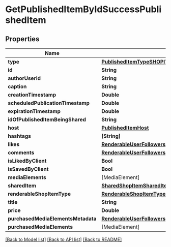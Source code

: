 # GetPublishedItemByIdSuccessPublishedItem

## Properties
Name | Type | Description | Notes
------------ | ------------- | ------------- | -------------
**type** | [**PublishedItemTypeSHOPITEM**](PublishedItemTypeSHOPITEM.md) |  | 
**id** | **String** |  | 
**authorUserId** | **String** |  | 
**caption** | **String** |  | 
**creationTimestamp** | **Double** |  | 
**scheduledPublicationTimestamp** | **Double** |  | 
**expirationTimestamp** | **Double** |  | [optional] 
**idOfPublishedItemBeingShared** | **String** |  | [optional] 
**host** | [**PublishedItemHost**](PublishedItemHost.md) |  | 
**hashtags** | **[String]** |  | 
**likes** | [**RenderableUserFollowers**](RenderableUserFollowers.md) |  | 
**comments** | [**RenderableUserFollowers**](RenderableUserFollowers.md) |  | 
**isLikedByClient** | **Bool** |  | 
**isSavedByClient** | **Bool** |  | 
**mediaElements** | [MediaElement] |  | 
**sharedItem** | [**SharedShopItemSharedItem**](SharedShopItemSharedItem.md) |  | 
**renderableShopItemType** | [**RenderableShopItemTypePURCHASEDSHOPITEMDETAILS**](RenderableShopItemTypePURCHASEDSHOPITEMDETAILS.md) |  | 
**title** | **String** |  | 
**price** | **Double** |  | 
**purchasedMediaElementsMetadata** | [**RenderableUserFollowers**](RenderableUserFollowers.md) |  | 
**purchasedMediaElements** | [MediaElement] |  | 

[[Back to Model list]](../README.md#documentation-for-models) [[Back to API list]](../README.md#documentation-for-api-endpoints) [[Back to README]](../README.md)


